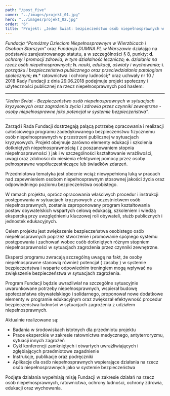 ```yaml
---
path: "/post_five"
cover: "../images/projekt_01.jpg"
hero: "../images/projekt_02.jpg"
order: "6"
title: "Projekt: „Jeden Świat: bezpieczeństwo osób niepełnosprawnych w sytuacjach kryzysowych wywołanych czynnikami zewnętrznymi”"
---
```


*Fundacja “Pomóżmy Dzieciom Niepełnosprawnym w Wierzbicach i Osobom Starszym”* oraz *Fundacja DUMNA.PL w Warszawie* działając na podstawie zarejestrowanego statutu, a w szczególności § 8, punkty:
**d**. *ochrony i promocji zdrowia, w tym działalność lecznicza;*
**e**. *działania na rzecz osób niepełnosprawnych;*
**h**. *nauki, edukacji, oświaty i wychowania;*
**i**. *porządku i bezpieczeństwa  publicznego oraz przeciwdziałania patologiom  społecznym;*
**m**.* ratownictwa i ochrony ludności;*
oraz uchwały nr 10 / 2018 Rady Fundacji z dnia 29.06.2018 podejmuje projekt społeczny i użyteczności publicznej na rzecz niepełnosprawnych pod hasłem:

---

*“Jeden Świat - Bezpieczeństwo osób niepełnosprawnych w sytuacjach kryzysowych oraz zagrożenia życia i zdrowia przez czynniki zewnętrzne - osoby niepełnosprawne jako potencjał w systemie bezpieczeństwa”.*

--- 


Zarząd i Rada Fundacji dostrzegają palącą potrzebę opracowania i realizacji całościowego programu zadedykowanego bezpieczeństwu fizycznemu osób niepełnosprawnych w przestrzeni publicznej w sytuacjach kryzysowych. Projekt obejmuje zarówno elementy edukacji i szkolenia dotkniętych niepełnosprawnością ( z poszanowaniem stopnia niepełnosprawności ) jak i w szczególności kształtowanie   wrażliwości, uwagi oraz zdolności do niesienia efektywnej pomocy przez osoby pełnosprawne współuczestniczące lub świadków zdarzeń.


Przedmiotowa tematyka jest obecnie wciąż niewypełnioną luką w pracach nad zapewnieniem osobom niepełnosprawnym stosownej jakości życia oraz odpowiedniego poziomu bezpieczeństwa osobistego. 


W ramach projektu, oprócz opracowania właściwych procedur i instrukcji postępowania w sytuacjach kryzysowych z uczestnictwem osób niepełnosprawnych, zostanie zaproponowany program kształtowania postaw obywatelskich wspartych celową edukacją, szkoleniem i wiedzą ekspercką przy uwzględnieniu kluczowej roli obywateli, służb publicznych i jednostek edukacyjnych. 


Celem projektu jest zwiększenie bezpieczeństwa osobistego osób niepełnosprawnych poprzez stworzenie i promowanie spójnego systemu postępowania i zachowań wobec osób dotkniętych różnym stopniem niepełnosprawności w sytuacjach zagrożenia przez czynniki zewnętrzne. 


Eksperci programu zwracają szczególną uwagę na fakt, że osoby niepełnosprawne stanowią również potencjał ( zasoby ) w systemie bezpieczeństwa i wsparte odpowiednim treningiem mogą wpływać na zwiększenie bezpieczeństwa w sytuacjach zagrożenia. 

 

Program Fundacji będzie uwrażliwiał na szczególne sytuacyjnie uwarunkowane potrzeby niepełnosprawnych, wspierał budowę społeczeństwa obywatelskiego i solidarnego, proponował nowe dodatkowe elementy w programie edukacyjnym oraz zwiększał efektywność procedur bezpieczeństwa ludności w sytuacjach zagrożenia z udziałem niepełnosprawnych. 

 

Aktualnie realizowane są:

- Badania w środowiskach istotnych dla przedmiotu projektu
- Prace eksperckie w zakresie ratownictwa medycznego, antyterroryzmu, sytuacji innych zagrożeń 
- Cykl konferencji zamkniętych i otwartych uwrażliwiających i zgłębiających przedmiotowe zagadnienie 
- Instrukcje, publikacje oraz podręczniki
- Aplikacje dla osób niepełnosprawnych wspierające działania na rzecz osób niepełnosprawnych jako w systemie bezpieczeństwa

Podjęte działania wypełniają misję Fundacji w zakresie działań na rzecz osób niepełnosprawnych, ratownictwa, ochrony ludności, ochrony zdrowia, edukacji oraz wychowania.
